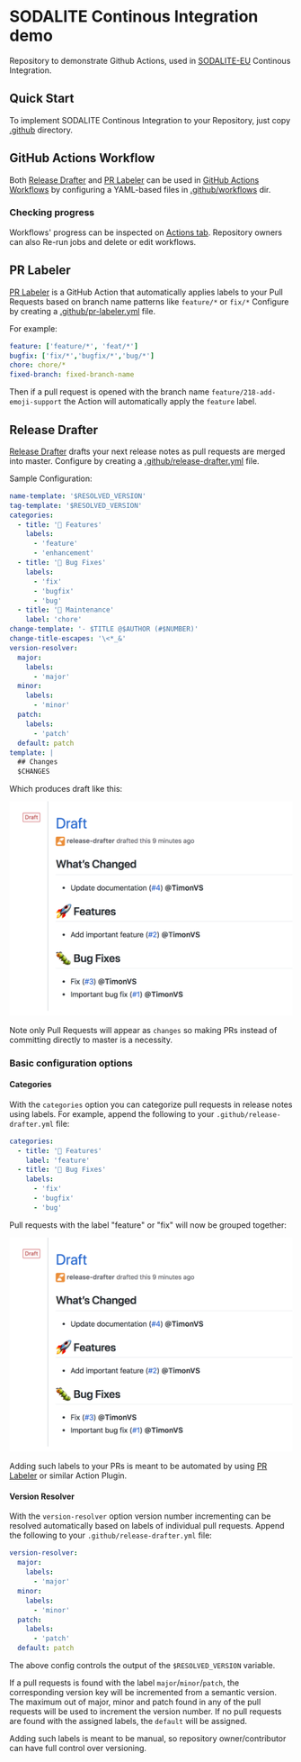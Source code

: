 # SODALITE Continous Integration demo
Repository to demonstrate Github Actions, used in [SODALITE-EU](https://github.com/SODALITE-EU) Continous Integration.

## Quick Start
To implement SODALITE Continous Integration to your Repository, just copy [.github](.github) directory.

## GitHub Actions Workflow
Both [Release Drafter](https://github.com/marketplace/actions/release-drafter) and [PR Labeler](https://github.com/marketplace/actions/pr-labeler) can be used in [GitHub Actions Workflows](https://docs.github.com/en/free-pro-team@latest/actions/learn-github-actions) by configuring a YAML-based files in [.github/workflows](.github/workflows) dir.

### Checking progress
Workflows' progress can be inspected on [Actions tab](https://github.com/mihaTrajbaric/SODALITE-CI-demo/actions). Repository owners can also Re-run jobs and delete or edit workflows. 

## PR Labeler
[PR Labeler](https://github.com/marketplace/actions/pr-labeler) is a GitHub Action that automatically applies labels to your Pull Requests based on branch name patterns like `feature/*` or `fix/*`
Configure by creating a [.github/pr-labeler.yml](.github/pr-labeler.yml) file.

For example:
```yaml
feature: ['feature/*', 'feat/*']
bugfix: ['fix/*','bugfix/*','bug/*']
chore: chore/*
fixed-branch: fixed-branch-name
```

Then if a pull request is opened with the branch name `feature/218-add-emoji-support` the Action will automatically apply the `feature` label.


## Release Drafter
[Release Drafter](https://github.com/marketplace/actions/release-drafter) drafts your next release notes as pull requests are merged into master.
Configure by creating a [.github/release-drafter.yml](.github/release-drafter.yml) file.

Sample Configuration:
```yaml
name-template: '$RESOLVED_VERSION'
tag-template: '$RESOLVED_VERSION'
categories:
  - title: '🚀 Features'
    labels:
      - 'feature'
      - 'enhancement'
  - title: '🐛 Bug Fixes'
    labels:
      - 'fix'
      - 'bugfix'
      - 'bug'
  - title: '🧰 Maintenance'
    label: 'chore'
change-template: '- $TITLE @$AUTHOR (#$NUMBER)'
change-title-escapes: '\<*_&'
version-resolver:
  major:
    labels:
      - 'major'
  minor:
    labels:
      - 'minor'
  patch:
    labels:
      - 'patch'
  default: patch
template: |
  ## Changes
  $CHANGES
```

Which produces draft like this:

<img src="design/screenshot-2.png" alt="Screenshot of generated draft release with categories" width="586" />

Note only Pull Requests will appear as `changes` so making PRs instead of committing directly to master is a necessity.
### Basic configuration options

#### Categories

With the `categories` option you can categorize pull requests in release notes using labels. For example, append the following to your `.github/release-drafter.yml` file:

```yml
categories:
  - title: '🚀 Features'
    label: 'feature'
  - title: '🐛 Bug Fixes'
    labels:
      - 'fix'
      - 'bugfix'
      - 'bug'
```

Pull requests with the label "feature" or "fix" will now be grouped together:

<img src="design/screenshot-2.png" alt="Screenshot of generated draft release with categories" width="586" />

Adding such labels to your PRs is meant to be automated by using [PR Labeler](#pr-labeler) or similar Action Plugin.

#### Version Resolver

With the `version-resolver` option version number incrementing can be resolved automatically based on labels of individual pull requests. Append the following to your `.github/release-drafter.yml` file:

```yml
version-resolver:
  major:
    labels:
      - 'major'
  minor:
    labels:
      - 'minor'
  patch:
    labels:
      - 'patch'
  default: patch
```

The above config controls the output of the `$RESOLVED_VERSION` variable.

If a pull requests is found with the label `major`/`minor`/`patch`, the corresponding version key will be incremented from a semantic version. The maximum out of major, minor and patch found in any of the pull requests will be used to increment the version number. If no pull requests are found with the assigned labels, the `default` will be assigned.

Adding such labels is meant to be manual, so repository owner/contributor can have full control over versioning.